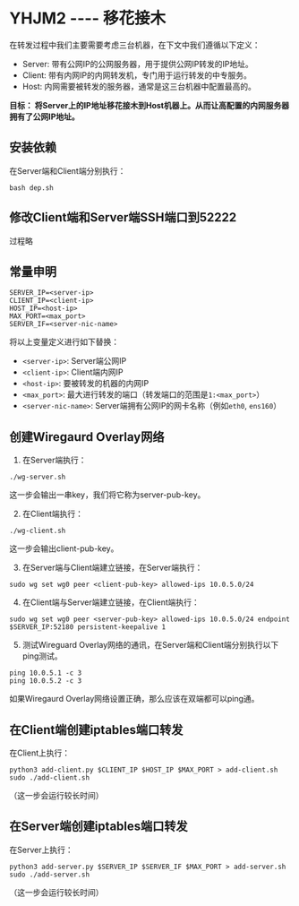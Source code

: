 # YHJM2 ---- 移花接木

在转发过程中我们主要需要考虑三台机器，在下文中我们遵循以下定义：
* Server: 带有公网IP的公网服务器，用于提供公网IP转发的IP地址。
* Client: 带有内网IP的内网转发机，专门用于运行转发的中专服务。
* Host: 内网需要被转发的服务器，通常是这三台机器中配置最高的。

**目标： 将Server上的IP地址移花接木到Host机器上。从而让高配置的内网服务器拥有了公网IP地址。**

## 安装依赖
在Server端和Client端分别执行：
```
bash dep.sh
```
## 修改Client端和Server端SSH端口到52222
过程略

## 常量申明
```
SERVER_IP=<server-ip>
CLIENT_IP=<client-ip>
HOST_IP=<host-ip>
MAX_PORT=<max_port>
SERVER_IF=<server-nic-name>
```
将以上变量定义进行如下替换：
* `<server-ip>`: Server端公网IP
* `<client-ip>`: Client端内网IP
* `<host-ip>`: 要被转发的机器的内网IP
* `<max_port>`: 最大进行转发的端口（转发端口的范围是`1:<max_port>`）
* `<server-nic-name>`: Server端拥有公网IP的网卡名称（例如`eth0`, `ens160`）

## 创建Wiregaurd Overlay网络
1. 在Server端执行：
```
./wg-server.sh
```
这一步会输出一串key，我们将它称为server-pub-key。

2. 在Client端执行：
```
./wg-client.sh
```
这一步会输出client-pub-key。

3. 在Server端与Client端建立链接，在Server端执行：
```
sudo wg set wg0 peer <client-pub-key> allowed-ips 10.0.5.0/24
```
4. 在Client端与Server端建立链接，在Client端执行：
```
sudo wg set wg0 peer <server-pub-key> allowed-ips 10.0.5.0/24 endpoint $SERVER_IP:52180 persistent-keepalive 1
```
5. 测试Wireguard Overlay网络的通讯，在Server端和Client端分别执行以下ping测试。
```
ping 10.0.5.1 -c 3
ping 10.0.5.2 -c 3
```
如果Wiregaurd Overlay网络设置正确，那么应该在双端都可以ping通。

## 在Client端创建iptables端口转发
在Client上执行：
```
python3 add-client.py $CLIENT_IP $HOST_IP $MAX_PORT > add-client.sh
sudo ./add-client.sh
```
（这一步会运行较长时间）

## 在Server端创建iptables端口转发
在Server上执行：
```
python3 add-server.py $SERVER_IP $SERVER_IF $MAX_PORT > add-server.sh
sudo ./add-server.sh
```
（这一步会运行较长时间）